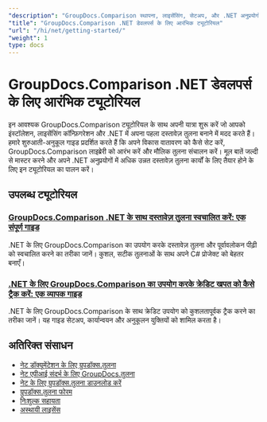 ```yaml
---
"description": "GroupDocs.Comparison स्थापना, लाइसेंसिंग, सेटअप, और .NET अनुप्रयोगों में अपना पहला दस्तावेज़ तुलना बनाने के लिए चरण-दर-चरण ट्यूटोरियल।"
"title": "GroupDocs.Comparison .NET डेवलपर्स के लिए आरंभिक ट्यूटोरियल"
"url": "/hi/net/getting-started/"
"weight": 1
type: docs
---
```

# GroupDocs.Comparison .NET डेवलपर्स के लिए आरंभिक ट्यूटोरियल

इन आवश्यक GroupDocs.Comparison ट्यूटोरियल के साथ अपनी यात्रा शुरू करें जो आपको इंस्टॉलेशन, लाइसेंसिंग कॉन्फ़िगरेशन और .NET में अपना पहला दस्तावेज़ तुलना बनाने में मदद करते हैं। हमारे शुरुआती-अनुकूल गाइड प्रदर्शित करते हैं कि अपने विकास वातावरण को कैसे सेट करें, GroupDocs.Comparison लाइब्रेरी को आरंभ करें और मौलिक तुलना संचालन करें। मूल बातें जल्दी से मास्टर करने और अपने .NET अनुप्रयोगों में अधिक उन्नत दस्तावेज़ तुलना कार्यों के लिए तैयार होने के लिए इन ट्यूटोरियल का पालन करें।

## उपलब्ध ट्यूटोरियल

### [GroupDocs.Comparison .NET के साथ दस्तावेज़ तुलना स्वचालित करें: एक संपूर्ण गाइड](./automate-document-comparison-groupdocs-net/)
.NET के लिए GroupDocs.Comparison का उपयोग करके दस्तावेज़ तुलना और पूर्वावलोकन पीढ़ी को स्वचालित करने का तरीका जानें। कुशल, सटीक तुलनाओं के साथ अपने C# प्रोजेक्ट को बेहतर बनाएँ।

### [.NET के लिए GroupDocs.Comparison का उपयोग करके क्रेडिट खपत को कैसे ट्रैक करें: एक व्यापक गाइड](./track-credit-consumption-groupdocs-comparison-dotnet/)
.NET के लिए GroupDocs.Comparison के साथ क्रेडिट उपयोग को कुशलतापूर्वक ट्रैक करने का तरीका जानें। यह गाइड सेटअप, कार्यान्वयन और अनुकूलन युक्तियों को शामिल करता है।

## अतिरिक्त संसाधन

- [नेट डॉक्यूमेंटेशन के लिए ग्रुपडॉक्स.तुलना](https://docs.groupdocs.com/comparison/net/)
- [नेट एपीआई संदर्भ के लिए GroupDocs.तुलना](https://reference.groupdocs.com/comparison/net/)
- [नेट के लिए ग्रुपडॉक्स.तुलना डाउनलोड करें](https://releases.groupdocs.com/comparison/net/)
- [ग्रुपडॉक्स.तुलना फोरम](https://forum.groupdocs.com/c/comparison)
- [निःशुल्क सहायता](https://forum.groupdocs.com/)
- [अस्थायी लाइसेंस](https://purchase.groupdocs.com/temporary-license/)